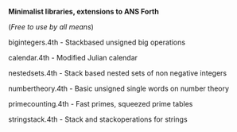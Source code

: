 **Minimalist libraries, extensions to ANS Forth**

(*Free to use by all means*)

bigintegers.4th - Stackbased unsigned big operations

calendar.4th - Modified Julian calendar

nestedsets.4th - Stack based nested sets of non negative integers

numbertheory.4th - Basic unsigned single words on number theory 

primecounting.4th - Fast primes, squeezed prime tables

stringstack.4th - Stack and stackoperations for strings

